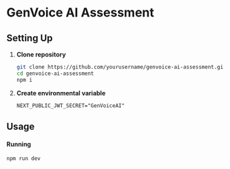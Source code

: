 # GenVoice AI Assessment

## Setting Up

1. **Clone repository**
   ```bash
   git clone https://github.com/yourusername/genvoice-ai-assessment.git
   cd genvoice-ai-assessment
   npm i
   ```

2. **Create environmental variable**
   ```.env
   NEXT_PUBLIC_JWT_SECRET="GenVoiceAI"
   ```

## Usage

#### Running

```bash
npm run dev
```